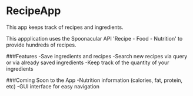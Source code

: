 # RecipeApp
This app keeps track of recipes and ingredients.

This appplication uses the Spoonacular API 'Recipe - Food - Nutrition' to provide hundreds of recipes.

###Features
-Save ingredients and recipes
-Search new recipes via query or via already saved ingredients
-Keep track of the quantity of your ingredients

###Coming Soon to the App
-Nutrition information (calories, fat, protein, etc)
-GUI interface for easy navigation
